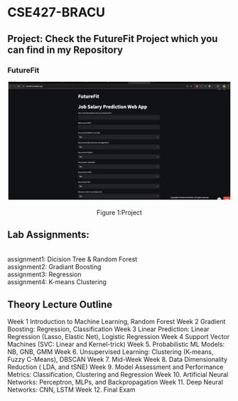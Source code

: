 # CSE427-BRACU

## Project: Check the FutureFit Project which you can find in my Repository 
### FutureFit
<p align="center">
  <img src="photo/project.png" width="500" title="ER/EER diagram">
  <br>
  <br>
  Figure 1:Project
</p>


## Lab Assignments:
<br>assignment1: Dicision Tree & Random Forest
<br>assignment2: Gradiant Boosting 
<br>assignment3: Regression
<br>assignment4: K-means Clustering


## Theory Lecture Outline
Week 1 Introduction to Machine Learning, Random Forest
Week 2 Gradient Boosting: Regression, Classification
Week 3 Linear Prediction: Linear Regression (Lasso, Elastic Net), Logistic Regression
Week 4 Support Vector Machines (SVC: Linear and Kernel-trick)
Week 5. Probabilistic ML Models: NB, GNB, GMM
Week 6. Unsupervised Learning: Clustering (K-means, Fuzzy C-Means), DBSCAN
Week 7. Mid-Week
Week 8. Data Dimensionality Reduction ( LDA, and tSNE)
Week 9. Model Assessment and Performance Metrics: Classification, Clustering and Regression
Week 10. Artificial Neural Networks: Perceptron, MLPs, and Backpropagation
Week 11. Deep Neural Networks: CNN, LSTM
Week 12. Final Exam
